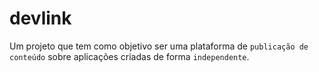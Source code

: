 # devlink

Um projeto que tem como objetivo ser uma plataforma de `publicação de conteúdo` sobre aplicações criadas de forma `independente`.
